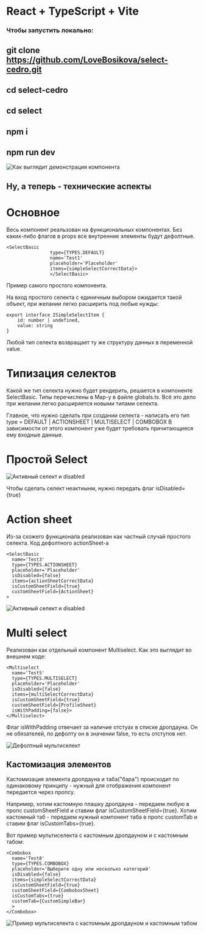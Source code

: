 # React + TypeScript + Vite
 

### Чтобы запустить локально: 
## git clone https://github.com/LoveBosikova/select-cedro.git

## cd select-cedro

## cd select

## npm i

## npm run dev 

![Как выглядит демонстрация компонента](/select-cedro/select/public/pageView.png)

## Ну, а теперь - технические аспекты

# Основное 

Весь компонент реальзован на функциональных компонентах. 
Без каких-либо флагов в props все внутренние элементы будут дефолтные. 

```
<SelectBasic 
                type={TYPES.DEFAULT}
                name='Test1' 
                placeholder='Placeholder' 
                items={simpleSelectCorrectData}>
                </SelectBasic>
```
Пример самого простого компонента.

На вход простого селекта с единичным выбором ожидается такой объект, при желании легко расширить под любые нужды:

```
export interface ISimpleSelectItem {
    id: number | undefined,
    value: string
}
```

Любой тип селекта возвращает ту же структуру данных в переменной value.

# Типизация селектов

Какой же тип селекта нужно будет рендерить, решается в компоненте SelectBasic. Типы перечислены в Map-у в файле globals.ts. 
Всё это дело при желании легко расширяется новыми типами селекта.

Главное, что нужно сделать при создании селекта - написать его тип type = DEFAULT | ACTIONSHEET | MULTISELECT | COMBOBOX
В зависимости от этого компонент уже будет требовать причитающиеся ему входные данные.

# Простой Select 
![Активный селект и disabled](/select-cedro/select/src/assets/select.png)

Чтобы сделать селект неактиынм, нужно передать флаг isDisabled={true} 

# Action sheet 

Из-за схожего функционала реализован как частный случай простого селекта. 
Код дефолтного actionSheet-а

```
<SelectBasic 
  name='Test3' 
  type={TYPES.ACTIONSHEET}
  placeholder='Placeholder' 
  isDisabled={false} 
  items={actionSheetCorrectData}
  isCustomSheetField={true}
  customSheetField={ActionSheet}
>
```
![Активный селект и disabled](/select-cedro/select/public/actionsheet.png)

# Multi select

Реализован как отдельный компонент Multiselect.
Как это выглядит во внешнем коде:

```
<Multiselect 
  name='Test5' 
  type={TYPES.MULTISELECT}
  placeholder='Placeholder' 
  isDisabled={false} 
  items={multiSelectCorrectData}
  isCustomSheetField={true}
  customSheetField={ProfileSheet}
  isWithPadding={false}>
</Multiselect>
```

Флаг isWithPadding отвечает за наличие отстуах в списке дропдауна. Он не обязателей, по дефолту он в значении false,
то есть отступов нет.

![Дефолтный мультиселект](/select-cedro/select/public/multiselect.png)

## Кастомизация элементов 

Кастомизация элемента дропдауна и таба("бара") происходит по одинаковому принципу -
нужный для отображения компонент передается через пропсу.

Например, хотим кастомную плашку дропдауна - передаем любую в пропс customSheetField и ставим флаг isCustomSheetField={true}.
Хотим кастомный таб - передаем нужный компонент таба в пропс customTab и ставим флаг isCustomTabs={true}.

Вот пример мультиселекта с кастомным дропдауном и с кастомным табом:

```
<Combobox
  name='Test8' 
  type={TYPES.COMBOBOX}
  placeholder='Выберите одну или несколько категорий' 
  isDisabled={false} 
  items={simpleSelectCorrectData}
  isCustomSheetField={true}
  customSheetField={ComboboxSheet}
  isCustomTabs={true}
  customTab={CustomSimpleBar}
  >
</Combobox>
```
![Пример мультиселекта с кастомным дропдауном и кастомным табом](/select-cedro/select/public/custom.png)